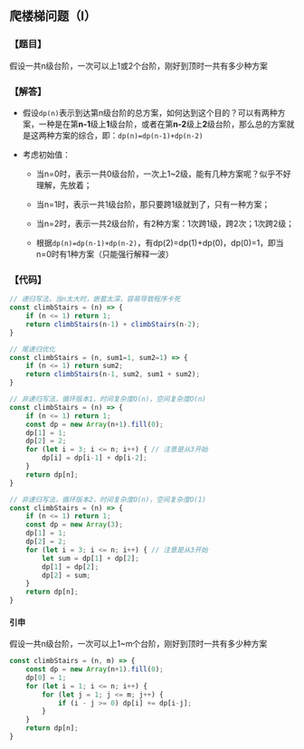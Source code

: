 ## 爬楼梯问题（I）

### 【题目】
假设一共n级台阶，一次可以上1或2个台阶，刚好到顶时一共有多少种方案



### 【解答】
- 假设`dp(n)`表示到达第n级台阶的总方案，如何达到这个目的？可以有两种方案，一种是在第**n-1**级上**1**级台阶，或者在第**n-2**级上**2**级台阶，那么总的方案就是这两种方案的综合，即：`dp(n)=dp(n-1)+dp(n-2)`

- 考虑初始值：

  - 当n=0时，表示一共0级台阶，一次上1~2级，能有几种方案呢？似乎不好理解，先放着；

  - 当n=1时，表示一共1级台阶，那只要跨1级就到了，只有一种方案；

  - 当n=2时，表示一共2级台阶，有2种方案：1次跨1级，跨2次；1次跨2级；

  - 根据`dp(n)=dp(n-1)+dp(n-2)`，有dp(2)=dp(1)+dp(0)，dp(0)=1，即当n=0时有1种方案（只能强行解释一波）

    

### 【代码】
```javascript
// 递归写法，当n太大时，嵌套太深，容易导致程序卡死
const climbStairs = (n) => {
	if (n <= 1) return 1;
    return climbStairs(n-1) + climbStairs(n-2);
}

// 尾递归优化
const climbStairs = (n, sum1=1, sum2=1) => {
    if (n <= 1) return sum2;
    return climbStairs(n-1, sum2, sum1 + sum2);
}

// 非递归写法，循环版本1，时间复杂度O(n)，空间复杂度O(n)
const climbStairs = (n) => {
    if (n <= 1) return 1;
    const dp = new Array(n+1).fill(0);
    dp[1] = 1;
    dp[2] = 2;
    for (let i = 3; i <= n; i++) { // 注意是从3开始
        dp[i] = dp[i-1] + dp[i-2];
    }
    return dp[n];
}

// 非递归写法，循环版本2，时间复杂度O(n)，空间复杂度O(1)
const climbStairs = (n) => {
    if (n <= 1) return 1;
    const dp = new Array(3);
    dp[1] = 1;
    dp[2] = 2;
    for (let i = 3; i <= n; i++) { // 注意是从3开始
        let sum = dp[1] + dp[2];
        dp[1] = dp[2];
        dp[2] = sum;
    }
    return dp[n];
}
```

#### 引申

假设一共n级台阶，一次可以上1~m个台阶，刚好到顶时一共有多少种方案

```javascript
const climbStairs = (n, m) => {
	const dp = new Array(n+1).fill(0);
	dp[0] = 1;
	for (let i = 1; i <= n; i++) {
		for (let j = 1; j <= m; j++) {
			if (i - j >= 0) dp[i] += dp[i-j];
		}
	}
	return dp[n];
}
```

[动态规划：爬楼梯]: https://mp.weixin.qq.com/s?__biz=MzUxNjY5NTYxNA==&amp;mid=2247486421&amp;idx=2&amp;sn=2257ee9d1a7a46ba3e53acf965aa38d6&amp;scene=21#wechat_redirect	"动态规划：爬楼梯"
[尾调用优化]: https://www.ruanyifeng.com/blog/2015/04/tail-call.html	"尾调用优化"

